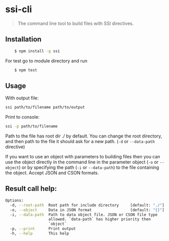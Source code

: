 # ssi-cli

> The command line tool to build files with SSI directives.

## Installation

```bash
    $ npm install -g ssi 
```
For test go to module directory and run
```bash
    $ npm test
```

## Usage

With output file:
```bash
ssi path/to/filename path/to/output
```
Print to console:
```bash
ssi -p path/to/filename  
```

Path to the file has root dir ./ by default. You can change the root directory, 
and then path to the file it should ask for a new path. (`-d` or `--data-path` 
directive)

If you want to use an object with parameters to building files then you can use 
the object directly in the command line in the parameter object 
(`-o` or `--object`) or by specifying the path (`-i` or `--data-path`) to the 
file containing the object. Accept JSON and CSON formats.

## Result call help:
```bash
Options:
  -d, --root-path  Root path for include directory     [default: "./"]
  -o, --object     Data in JSON format                 [default: "{}"]
  -i, --data-path  Path to data object file. JSON or CSON file type
                   allowed. `data-path` has higher priority then
                   `object`                                           
  -p, --print      Print output                                       
  -h, --help       This help
```